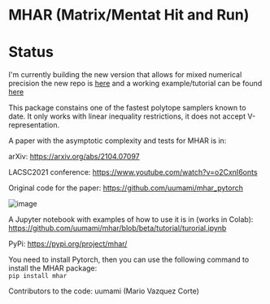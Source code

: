 # MHAR (Matrix/Mentat Hit and Run)
# Status
I'm currently building the new version that allows for mixed numerical precision the new repo is [here](https://github.com/sonder-art/mhar) and a working example/tutorial can be found [here](https://github.com/sonder-art/mhar/blob/released/nbs/tutorial.ipynb)

This package constains one of the fastest polytope samplers known to date.
It only works with linear inequality restrictions, it does not accept V-representation.  

A paper with the asymptotic complexity and tests for MHAR is in:

arXiv: https://arxiv.org/abs/2104.07097

LACSC2021 conference: https://www.youtube.com/watch?v=o2CxnI6onts

Original code for the paper: https://github.com/uumami/mhar_pytorch

![image](https://user-images.githubusercontent.com/17039164/115347348-e8454a00-a176-11eb-9c98-a65214a17f87.png)

A Jupyter notebook with examples of how to use it is in (works in Colab):  
https://github.com/uumami/mhar/blob/beta/tutorial/turorial.ipynb  

PyPi: 
https://pypi.org/project/mhar/

You need to install Pytorch, then you can use the following command to install the MHAR package:  
``` pip install mhar ```

Contributors to the code: uumami (Mario Vazquez Corte)
